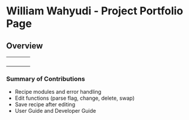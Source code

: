 # William Wahyudi - Project Portfolio Page

## Overview

|     |     |     |     |
|-----|:---:|:---:|:---:|
|     |     |     |     |
|     |     |     |     |
|     |     |     |     |
|     |     |     |     |


### Summary of Contributions
- Recipe modules and error handling
- Edit functions (parse flag, change, delete, swap)
- Save recipe after editing
- User Guide and Developer Guide